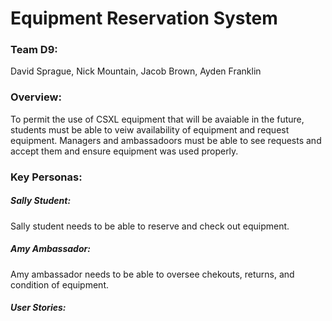 # Equipment Reservation System

### Team D9:

David Sprague, Nick Mountain, Jacob Brown, Ayden Franklin

### Overview:

To permit the use of CSXL equipment that will be avaiable in the future, students must be able to veiw availability of equipment and request equipment. Managers and ambassadoors must be able to see requests and accept them and ensure equipment was used properly.

### Key Personas:

##### Sally Student:

Sally student needs to be able to reserve and check out equipment.

##### Amy Ambassador:

Amy ambassador needs to be able to oversee chekouts, returns, and condition of equipment.

##### User Stories:
